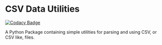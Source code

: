 # CSV Data Utilities

[![Codacy Badge](https://api.codacy.com/project/badge/Grade/0ba5517636f24194a172ebb5f603d17f)](https://app.codacy.com/gh/jmount1992/csvdatautils-python?utm_source=github.com&utm_medium=referral&utm_content=jmount1992/csvdatautils-python&utm_campaign=Badge_Grade)

A Python Package containing simple utilities for parsing and using CSV, or CSV like, files.